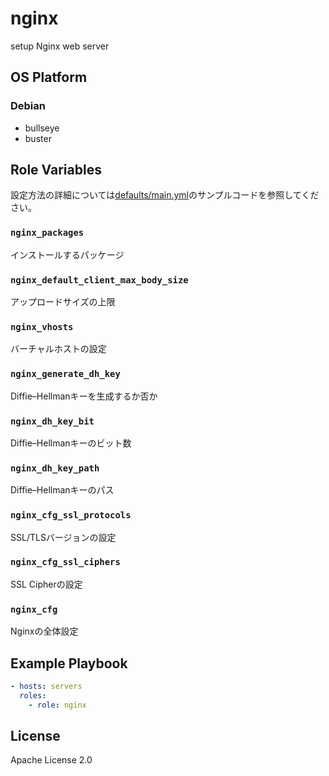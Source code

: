 nginx
=================

setup Nginx web server

OS Platform
-----------------

### Debian

- bullseye
- buster

Role Variables
--------------

設定方法の詳細については[defaults/main.yml](defaults/main.yml)のサンプルコードを参照してください。

### `nginx_packages`

インストールするパッケージ

### `nginx_default_client_max_body_size`

アップロードサイズの上限

### `nginx_vhosts`

バーチャルホストの設定

### `nginx_generate_dh_key`

Diffie–Hellmanキーを生成するか否か

### `nginx_dh_key_bit`

Diffie–Hellmanキーのビット数

### `nginx_dh_key_path`

Diffie–Hellmanキーのパス

### `nginx_cfg_ssl_protocols`

SSL/TLSバージョンの設定

### `nginx_cfg_ssl_ciphers`

SSL Cipherの設定

### `nginx_cfg`

Nginxの全体設定

Example Playbook
--------------

```yaml
- hosts: servers
  roles:
    - role: nginx
```

License
--------------

Apache License 2.0
